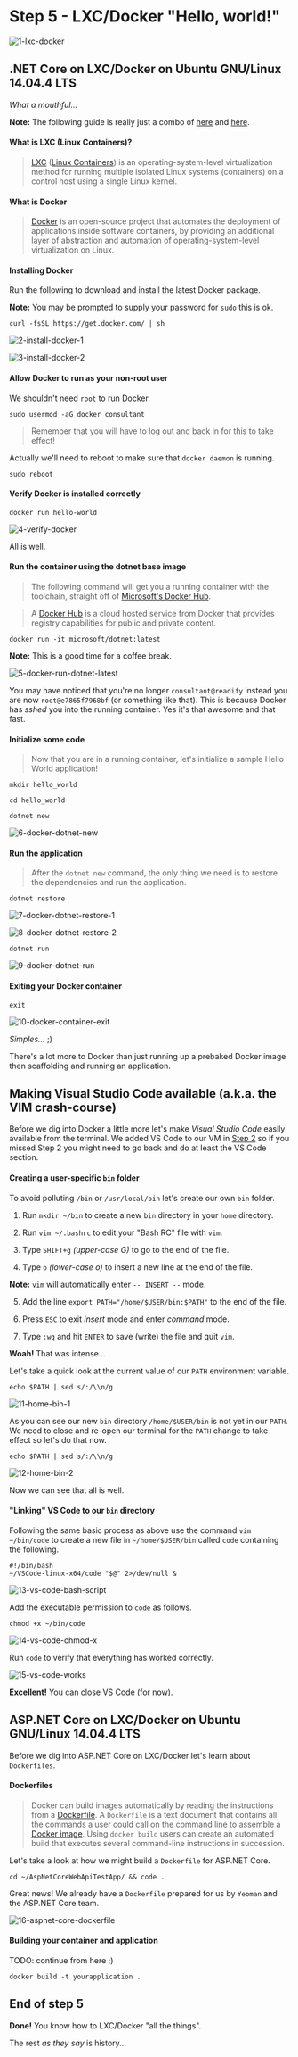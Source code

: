 # Step 5 - LXC/Docker "Hello, world!"

![1-lxc-docker](Step5/1-lxc-docker.png)

## .NET Core on LXC/Docker on Ubuntu GNU/Linux 14.04.4 LTS

_What a mouthful..._

__Note:__ The following guide is really just a combo of [here](https://docs.docker.com/linux/) and [here](https://dotnet.github.io/getting-started/).

#### What is LXC (Linux Containers)?

> [LXC](https://en.wikipedia.org/wiki/LXC) ([Linux Containers](https://linuxcontainers.org/)) is an operating-system-level virtualization method for running multiple isolated Linux systems (containers) on a control host using a single Linux kernel.

#### What is Docker

> [Docker](https://en.wikipedia.org/wiki/Docker_(software)) is an open-source project that automates the deployment of applications inside software containers, by providing an additional layer of abstraction and automation of operating-system-level virtualization on Linux.

#### Installing Docker

Run the following to download and install the latest Docker package.

__Note:__ You may be prompted to supply your password for `sudo` this is ok.

```
curl -fsSL https://get.docker.com/ | sh
```

![2-install-docker-1](Step5/2-install-docker-1.png)

![3-install-docker-2](Step5/3-install-docker-2.png)

#### Allow Docker to run as your non-root user

We shouldn't need `root` to run Docker.

```
sudo usermod -aG docker consultant
```

> Remember that you will have to log out and back in for this to take effect!

Actually we'll need to reboot to make sure that `docker daemon` is running.

```
sudo reboot
```

#### Verify Docker is installed correctly

```
docker run hello-world
```

![4-verify-docker](Step5/4-verify-docker.png)

All is well.

#### Run the container using the dotnet base image

> The following command will get you a running container with the toolchain, straight off of [Microsoft's Docker Hub](https://hub.docker.com/r/microsoft/dotnet/).

> A [Docker Hub](https://www.docker.com/products/docker-hub) is a cloud hosted service from Docker that provides registry capabilities for public and private content.

```
docker run -it microsoft/dotnet:latest
```

__Note:__ This is a good time for a coffee break.

![5-docker-run-dotnet-latest](Step5/5-docker-run-dotnet-latest.png)

You may have noticed that you're no longer `consultant@readify` instead you are now `root@e7865f7968bf` (or something like that). This is because Docker has _sshed_ you into the running container. Yes it's that awesome and that fast.

#### Initialize some code

> Now that you are in a running container, let's initialize a sample Hello World application!

```
mkdir hello_world
```

```
cd hello_world
```

```
dotnet new
```

![6-docker-dotnet-new](Step5/6-docker-dotnet-new.png)

#### Run the application

> After the `dotnet new` command, the only thing we need is to restore the dependencies and run the application.

```
dotnet restore
```

![7-docker-dotnet-restore-1](Step5/7-docker-dotnet-restore-1.png)

![8-docker-dotnet-restore-2](Step5/8-docker-dotnet-restore-2.png)

```
dotnet run
```

![9-docker-dotnet-run](Step5/9-docker-dotnet-run.png)

#### Exiting your Docker container

```
exit
```

![10-docker-container-exit](Step5/10-docker-container-exit.png)

_Simples..._ ;)

There's a lot more to Docker than just running up a prebaked Docker image then scaffolding and running an application.

## Making Visual Studio Code available (a.k.a. the VIM crash-course)

Before we dig into Docker a little more let's make _Visual Studio Code_ easily available from the terminal. We added VS Code to our VM in [Step 2](Step2.md) so if you missed Step 2 you might need to go back and do at least the VS Code section.

#### Creating a user-specific `bin` folder

To avoid polluting `/bin` or `/usr/local/bin` let's create our own `bin` folder.

1. Run `mkdir ~/bin` to create a new `bin` directory in your `home` directory.

2. Run `vim ~/.bashrc` to edit your "Bash RC" file with `vim`.

3. Type `SHIFT+g` _(upper-case G)_ to go to the end of the file.

4. Type `o` _(lower-case o)_ to insert a new line at the end of the file.

  __Note:__ `vim` will automatically enter `-- INSERT --` mode.

5. Add the line `export PATH="/home/$USER/bin:$PATH"` to the end of the file.

6. Press `ESC` to exit _insert_ mode and enter _command_ mode.

7. Type `:wq` and hit `ENTER` to save (write) the file and quit `vim`.

__Woah!__ That was intense...

Let's take a quick look at the current value of our `PATH` environment variable.

```
echo $PATH | sed s/:/\\n/g
```

![11-home-bin-1](Step5/11-home-bin-1.png)

As you can see our new `bin` directory `/home/$USER/bin` is not yet in our `PATH`. We need to close and re-open our terminal for the `PATH` change to take effect so let's do that now.

```
echo $PATH | sed s/:/\\n/g
```

![12-home-bin-2](Step5/12-home-bin-2.png)

Now we can see that all is well.

#### "Linking" VS Code to our `bin` directory

Following the same basic process as above use the command `vim ~/bin/code` to create a new file in `~/home/$USER/bin` called `code` containing the following.

```
#!/bin/bash
~/VSCode-linux-x64/code "$@" 2>/dev/null &
```

![13-vs-code-bash-script](Step5/13-vs-code-bash-script.png)

Add the executable permission to `code` as follows.

```
chmod +x ~/bin/code
```

![14-vs-code-chmod-x](Step5/14-vs-code-chmod-x.png)

Run `code` to verify that everything has worked correctly.

![15-vs-code-works](Step5/15-vs-code-works.png)

__Excellent!__ You can close VS Code (for now).

## ASP.NET Core on LXC/Docker on Ubuntu GNU/Linux 14.04.4 LTS

Before we dig into ASP.NET Core on LXC/Docker let's learn about `Dockerfiles`.

#### Dockerfiles

> Docker can build images automatically by reading the instructions from a [Dockerfile](https://docs.docker.com/engine/reference/builder/). A `Dockerfile` is a text document that contains all the commands a user could call on the command line to assemble a [Docker image](https://docs.docker.com/engine/userguide/containers/dockerimages/). Using `docker build` users can create an automated build that executes several command-line instructions in succession.

Let's take a look at how we might build a `Dockerfile` for ASP.NET Core.

```
cd ~/AspNetCoreWebApiTestApp/ && code .
```

Great news! We already have a `Dockerfile` prepared for us by `Yeoman` and the ASP.NET Core team.

![16-aspnet-core-dockerfile](Step5/16-aspnet-core-dockerfile.png)

#### Building your container and application

TODO: continue from here ;)

```
docker build -t yourapplication .
```

## End of step 5

__Done!__ You know how to LXC/Docker "all the things".

The rest _as they say_ is history...

